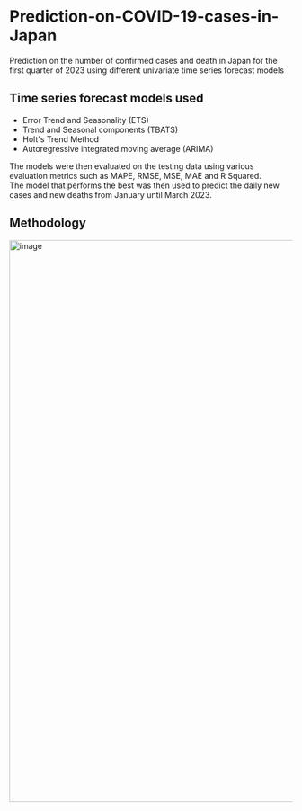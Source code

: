 # Prediction-on-COVID-19-cases-in-Japan
Prediction on the number of confirmed cases and death in Japan for the first quarter of 2023 using different univariate time series forecast models

## Time series forecast models used  
- Error Trend and Seasonality (ETS)  
- Trend and Seasonal components (TBATS)  
- Holt's Trend Method  
- Autoregressive integrated moving average (ARIMA)  


The models were then evaluated on the testing data using various evaluation metrics such as MAPE, RMSE, MSE, MAE and R Squared.  
The model that performs the best was then used to predict the daily new cases and new deaths from January until March 2023.

## Methodology
<img width="1000" alt="image" src="https://github.com/yoongsim/Prediction-on-COVID-19-cases-in-Japan/assets/122014979/2b799637-b63b-4b75-8ad6-aa642c55f6dc">
